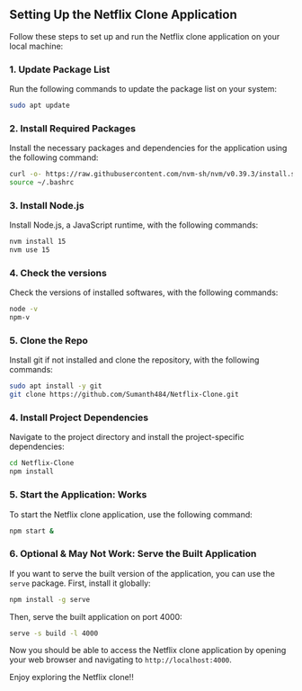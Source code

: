 ## Setting Up the Netflix Clone Application

Follow these steps to set up and run the Netflix clone application on your local machine:

### 1. Update Package List

Run the following commands to update the package list on your system:

```bash
sudo apt update
```

### 2. Install Required Packages

Install the necessary packages and dependencies for the application using the following command:

```bash
curl -o- https://raw.githubusercontent.com/nvm-sh/nvm/v0.39.3/install.sh | bash
source ~/.bashrc
```

### 3. Install Node.js

Install Node.js, a JavaScript runtime, with the following commands:

```bash
nvm install 15
nvm use 15
```

### 4. Check the versions

Check the versions of installed softwares, with the following commands:

```bash
node -v
npm-v
```

### 5. Clone the Repo

Install git if not installed and clone the repository, with the following commands:

```bash
sudo apt install -y git
git clone https://github.com/Sumanth484/Netflix-Clone.git
```

### 4. Install Project Dependencies

Navigate to the project directory and install the project-specific dependencies:

```bash
cd Netflix-Clone
npm install
```

### 5. Start the Application: Works

To start the Netflix clone application, use the following command:

```bash
npm start &
```

### 6. Optional & May Not Work: Serve the Built Application

If you want to serve the built version of the application, you can use the `serve` package. First, install it globally:

```bash
npm install -g serve
```

Then, serve the built application on port 4000:

```bash
serve -s build -l 4000
```

Now you should be able to access the Netflix clone application by opening your web browser and navigating to `http://localhost:4000`.

Enjoy exploring the Netflix clone!!
